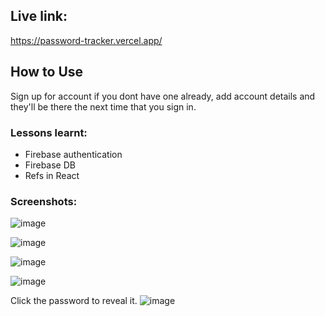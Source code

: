 ## Live link: 
https://password-tracker.vercel.app/


## How to Use

Sign up for account if you dont have one already, add account details and they'll be there the next time that you sign in.

### Lessons learnt:

* Firebase authentication
* Firebase DB
* Refs in React 


### Screenshots:

![image](https://user-images.githubusercontent.com/43976584/198833093-8dc86171-7ee5-476a-ab5d-d7193db6f0d4.png)

![image](https://user-images.githubusercontent.com/43976584/198833111-e0b383f9-369c-4802-953d-45aa425f8cd0.png)

![image](https://user-images.githubusercontent.com/43976584/198833127-39dd3e1a-4272-4fc2-90dc-ba2c4e9a0c1e.png)


![image](https://user-images.githubusercontent.com/43976584/198833024-dca7f5c4-7089-438f-a45b-f8b05c92fdc1.png)


Click the password to reveal it.
![image](https://user-images.githubusercontent.com/43976584/198833043-82b8f019-0144-43ab-878a-f403c32011cd.png)
